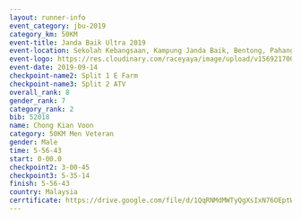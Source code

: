 ```yaml
---
layout: runner-info 
event_category: jbu-2019 
category_km: 50KM 
event-title: Janda Baik Ultra 2019
event-location: Sekolah Kebangsaan, Kampung Janda Baik, Bentong, Pahang, Malaysia 
event-logo: https://res.cloudinary.com/raceyaya/image/upload/v1569217009/logo/janda-baik_vch1pc.jpg 
event-date: 2019-09-14 
checkpoint-name2: Split 1 E Farm 
checkpoint-name3: Split 2 ATV 
overall_rank: 8
gender_rank: 7
category_rank: 2
bib: 52018
name: Chong Kian Voon
category: 50KM Men Veteran
gender: Male
time: 5-56-43
start: 0-00.0
checkpoint2: 3-00-45
checkpoint3: 5-35-14
finish: 5-56-43
country: Malaysia
cerrtificate: https://drive.google.com/file/d/1QqRNMdMWTyQgXsIxN76OEptW24Gs6V3n/view?usp=sharing
---
```

